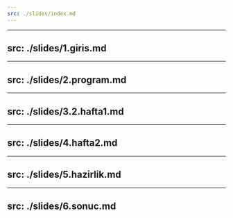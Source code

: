 ```yaml
---
src: ./slides/index.md
---
```

---
src: ./slides/1.giris.md
---
---
src: ./slides/2.program.md
---
---
src: ./slides/3.2.hafta1.md
---
---
src: ./slides/4.hafta2.md
---
---
src: ./slides/5.hazirlik.md
---
---
src: ./slides/6.sonuc.md
---